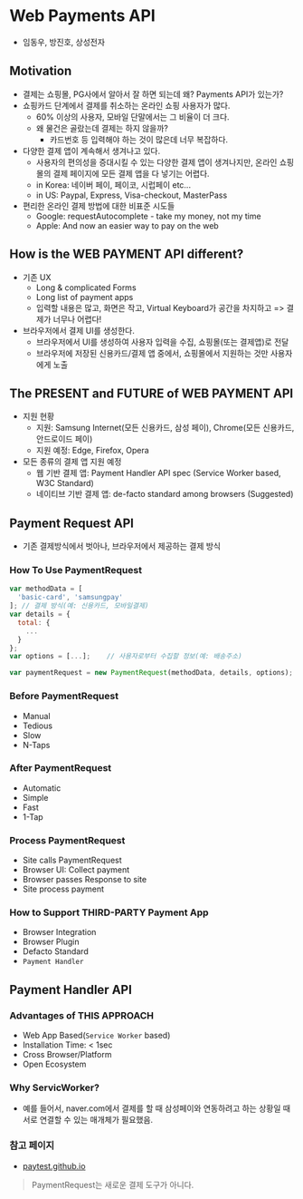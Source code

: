 # Web Payments API
- 임동우, 방진호, 상성전자

## Motivation
- 결제는 쇼핑몰, PG사에서 알아서 잘 하면 되는데 왜? Payments API가 있는가?
- 쇼핑카드 단계에서 결제를 취소하는 온라인 쇼핑 사용자가 많다.
  - 60% 이상의 사용자, 모바일 단말에서는 그 비율이 더 크다.
  - 왜 물건은 골랐는데 결제는 하지 않을까?
    - 카드번호 등 입력해야 하는 것이 많은데 너무 복잡하다.
- 다양한 결제 앱이 계속해서 생겨나고 있다.
  - 사용자의 편의성을 증대시킬 수 있는 다양한 결제 앱이 생겨나지만, 온라인 쇼핑몰의 결제 페이지에 모든 결제 앱을 다 넣기는 어렵다.
  - in Korea: 네이버 페이, 페이코, 시럽페이 etc...
  - in US: Paypal, Express, Visa-checkout, MasterPass
- 편리한 온라인 결제 방법에 대한 비표준 시도들
  - Google: requestAutocomplete - take my money, not my time
  - Apple: And now an easier way to pay on the web

## How is the WEB PAYMENT API different?
- 기존 UX
  - Long & complicated Forms
  - Long list of payment apps
  - 입력할 내용은 많고, 화면은 작고, Virtual Keyboard가 공간을 차지하고 => 결제가 너무나 어렵다!
- 브라우저에서 결제 UI를 생성한다.
  - 브라우저에서 UI를 생성하여 사용자 입력을 수집, 쇼핑몰(또는 결제앱)로 전달
  - 브라우저에 저장된 신용카드/결제 앱 중에서, 쇼핑몰에서 지원하는 것만 사용자에게 노출

## The PRESENT and FUTURE of WEB PAYMENT API
- 지원 현황
  - 지원: Samsung Internet(모든 신용카드, 삼성 페이), Chrome(모든 신용카드, 안드로이드 페이)
  - 지원 예정: Edge, Firefox, Opera
- 모든 종류의 결제 앱 지원 예정
  - 웹 기반 결제 앱: Payment Handler API spec (Service Worker based, W3C Standard)
  - 네이티브 기반 결제 앱: de-facto standard among browsers (Suggested)

## Payment Request API
- 기존 결제방식에서 벗아나, 브라우저에서 제공하는 결제 방식

### How To Use PaymentRequest
``` Javascript
var methodData = [
  'basic-card', 'samsungpay'
]; // 결제 방식(예: 신용카드, 모바일결제)
var details = {
  total: {
    ...
  }
};
var options = [...];    // 사용자로부터 수집할 정보(예: 배송주소)

var paymentRequest = new PaymentRequest(methodData, details, options);
```

### Before PaymentRequest
- Manual
- Tedious
- Slow
- N-Taps

### After PaymentRequest
- Automatic
- Simple
- Fast
- 1-Tap

### Process PaymentRequest
- Site calls PaymentRequest
- Browser UI: Collect payment
- Browser passes Response to site
- Site process payment

### How to Support THIRD-PARTY Payment App
- Browser Integration
- Browser Plugin
- Defacto Standard
- `Payment Handler`

## Payment Handler API

### Advantages of THIS APPROACH
- Web App Based(`Service Worker` based)
- Installation Time: < 1sec
- Cross Browser/Platform
- Open Ecosystem

### Why ServicWorker?
- 예를 들어서, naver.com에서 결제를 할 때 삼성페이와 연동하려고 하는 상황일 때 서로 연결할 수 있는 매개체가 필요했음.

### 참고 페이지
- [paytest.github.io](http://paytest.github.io/)

> PaymentRequest는 새로운 결제 도구가 아니다.






















